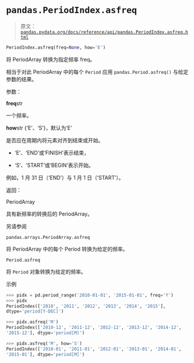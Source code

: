 # `pandas.PeriodIndex.asfreq`

> 原文：[`pandas.pydata.org/docs/reference/api/pandas.PeriodIndex.asfreq.html`](https://pandas.pydata.org/docs/reference/api/pandas.PeriodIndex.asfreq.html)

```py
PeriodIndex.asfreq(freq=None, how='E')
```

将 PeriodArray 转换为指定频率 freq。

相当于对此 PeriodArray 中的每个 `Period` 应用 `pandas.Period.asfreq()` 与给定参数的结果。

参数：

**freq**str

一个频率。

**how**str {‘E’、‘S’}，默认为‘E’

是否应在周期内将元素对齐到结束或开始。

+   ‘E’、‘END’或‘FINISH’表示结束，

+   ‘S’、‘START’或‘BEGIN’表示开始。

例如，1 月 31 日（‘END’）与 1 月 1 日（‘START’）。

返回：

PeriodArray

具有新频率的转换后的 PeriodArray。

另请参阅

`pandas.arrays.PeriodArray.asfreq`

将 PeriodArray 中的每个 Period 转换为给定的频率。

`Period.asfreq`

将 `Period` 对象转换为给定的频率。

示例

```py
>>> pidx = pd.period_range('2010-01-01', '2015-01-01', freq='Y')
>>> pidx
PeriodIndex(['2010', '2011', '2012', '2013', '2014', '2015'],
dtype='period[Y-DEC]') 
```

```py
>>> pidx.asfreq('M')
PeriodIndex(['2010-12', '2011-12', '2012-12', '2013-12', '2014-12',
'2015-12'], dtype='period[M]') 
```

```py
>>> pidx.asfreq('M', how='S')
PeriodIndex(['2010-01', '2011-01', '2012-01', '2013-01', '2014-01',
'2015-01'], dtype='period[M]') 
```
